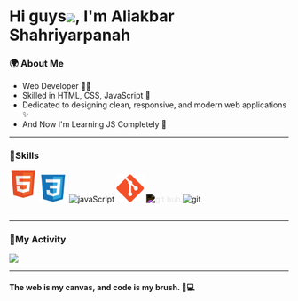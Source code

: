 # Hi guys<img src="https://media.giphy.com/media/v1.Y2lkPWVjZjA1ZTQ3NnkybmtwZ2U4bXB4djkxeW0ybTNqNXhzdWhwOHMzaWRreWRvcTdoYiZlcD12MV9zdGlja2Vyc19zZWFyY2gmY3Q9cw/YSlD6I04v4s9pgwPcT/giphy.gif" width="60" style="vertical-align: middle;">, I'm Aliakbar Shahriyarpanah

### 🌍 **About Me**
- Web Developer 👨‍💻
- Skilled in HTML, CSS, JavaScript 🚀
- Dedicated to designing clean, responsive, and modern web applications ✨
- And Now I'm Learning JS Completely 🌱

---

<h3>🚀<b>Skills</b></h4>
<div style="margin-bottom: 30px;">
  <img src="https://raw.githubusercontent.com/devicons/devicon/master/icons/html5/html5-original.svg" alt="html5" width="50" style="margin-bottom:7px;"/>
  <img src="https://raw.githubusercontent.com/devicons/devicon/master/icons/css3/css3-original.svg" alt="css3" width="50"/>
  <img src="https://github.com/user-attachments/assets/08258f12-018d-48e7-8fdc-4bc3a93d2855" alt="javaScript" width="50" height="50" />
  <img src="https://raw.githubusercontent.com/devicons/devicon/master/icons/git/git-original.svg" alt="git" width="50"/>
  <img  height="50" alt="git hub" src="https://github.com/user-attachments/assets/f2b9421a-8bd8-4578-b129-68a2c3c8e1ef" width="50" style="filter: invert(1);"/>
  <img src="https://private-user-images.githubusercontent.com/230725578/490770246-a2eca642-bb50-4308-9723-081772bf8cec.png?jwt=eyJ0eXAiOiJKV1QiLCJhbGciOiJIUzI1NiJ9.eyJpc3MiOiJnaXRodWIuY29tIiwiYXVkIjoicmF3LmdpdGh1YnVzZXJjb250ZW50LmNvbSIsImtleSI6ImtleTUiLCJleHAiOjE3NTg0OTY3NTcsIm5iZiI6MTc1ODQ5NjQ1NywicGF0aCI6Ii8yMzA3MjU1NzgvNDkwNzcwMjQ2LWEyZWNhNjQyLWJiNTAtNDMwOC05NzIzLTA4MTc3MmJmOGNlYy5wbmc_WC1BbXotQWxnb3JpdGhtPUFXUzQtSE1BQy1TSEEyNTYmWC1BbXotQ3JlZGVudGlhbD1BS0lBVkNPRFlMU0E1M1BRSzRaQSUyRjIwMjUwOTIxJTJGdXMtZWFzdC0xJTJGczMlMkZhd3M0X3JlcXVlc3QmWC1BbXotRGF0ZT0yMDI1MDkyMVQyMzE0MTdaJlgtQW16LUV4cGlyZXM9MzAwJlgtQW16LVNpZ25hdHVyZT0yYTJhZjYwNGM4MzExY2YwYTU2MjVhMTZjNGM3OTNiNDFjM2Y3ZjVkNmVjNjkxMmI4NGQ5YWJjMmUzZTg4MTBkJlgtQW16LVNpZ25lZEhlYWRlcnM9aG9zdCJ9.Pe1c6mpn5Ui9E597xUqW86gSbofULobTJXucA3WpL8I" alt="git" width="50"/>
</div> 

----

<h3>💪<b>My Activity </b></h3>
<div style="display: flex; justify-content: space-between;">
  <img src="https://github-readme-stats.vercel.app/api?username=AliakbarShahriyari-DP&show_icons=true&theme=merko"/>
</div>

---

#### The web is my canvas, and code is my brush. 🎨💻
